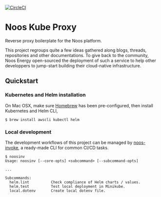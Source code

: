 [![CircleCI](https://circleci.com/gh/noosenergy/noos-kube-proxy.svg?style=svg&circle-token=798a263cee229742a5a286732ff613c17d16e175)](https://circleci.com/gh/noosenergy/noos-kube-proxy)

# Noos Kube Proxy
Reverse proxy boilerplate for the Noos platform.

This project regroups quite a few ideas gathered along blogs, threads, repositories and other documentations. To give back to the community, Noos Energy open-sourced the deployment of such a service to help other developpers to jump-start building their cloud-native infrastructure.

## Quickstart

### Kubernetes and Helm installation

On Mac OSX, make sure [Homebrew](https://brew.sh/) has been pre-configured, then install Kubernetes and Helm CLI,

    $ brew install awscli kubectl helm

### Local development

The development workflows of this project can be managed by [noos-invoke](https://github.com/noosenergy/noos-invoke), a ready-made CLI for common CI/CD tasks.

```
$ noosinv
Usage: noosinv [--core-opts] <subcommand> [--subcommand-opts]

...

Subcommands:
  helm.lint          Check compliance of Helm charts / values.
  helm.test          Test local deployment in Minikube.
  local.dotenv       Create local dotenv file.
```
